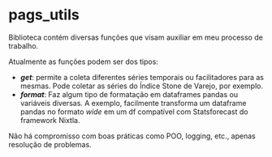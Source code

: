 # pags_utils

Biblioteca contém diversas funções que visam auxiliar em meu processo de trabalho. 

Atualmente as funções podem ser dos tipos:
* **_get_**: permite a coleta diferentes séries temporais ou facilitadores para as mesmas. Pode coletar as séries do Índice Stone de Varejo, por exemplo.
* **_format_**: Faz algum tipo de formatação em dataframes pandas ou variáveis diversas. A exemplo, facilmente transforma um dataframe pandas no formato _wide_ em um df compatível com Statsforecast do framework Nixtla. 

Não há compromisso com boas práticas como POO, logging, etc., apenas resolução de problemas.
